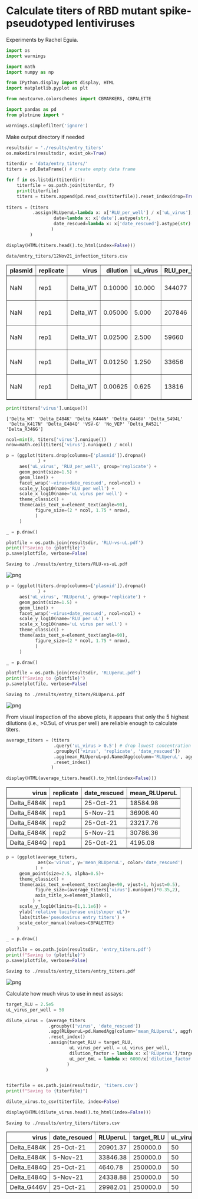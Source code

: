 # Calculate titers of RBD mutant spike-pseudotyped lentiviruses
Experiments by Rachel Eguia.


```python
import os
import warnings

import math
import numpy as np 

from IPython.display import display, HTML
import matplotlib.pyplot as plt

from neutcurve.colorschemes import CBMARKERS, CBPALETTE

import pandas as pd
from plotnine import *
```


```python
warnings.simplefilter('ignore')
```

Make output directory if needed


```python
resultsdir = './results/entry_titers'
os.makedirs(resultsdir, exist_ok=True)
```


```python
titerdir = 'data/entry_titers/'
titers = pd.DataFrame() # create empty data frame

for f in os.listdir(titerdir):
    titerfile = os.path.join(titerdir, f)
    print(titerfile)
    titers = titers.append(pd.read_csv(titerfile)).reset_index(drop=True)
    
titers = (titers
          .assign(RLUperuL=lambda x: x['RLU_per_well'] / x['uL_virus'],
                  date=lambda x: x['date'].astype(str),
                  date_rescued=lambda x: x['date_rescued'].astype(str)
                 )
         )

display(HTML(titers.head().to_html(index=False)))
```

    data/entry_titers/12Nov21_infection_titers.csv



<table border="1" class="dataframe">
  <thead>
    <tr style="text-align: right;">
      <th>plasmid</th>
      <th>replicate</th>
      <th>virus</th>
      <th>dilution</th>
      <th>uL_virus</th>
      <th>RLU_per_well</th>
      <th>date</th>
      <th>date_rescued</th>
      <th>cell_type</th>
      <th>RLUperuL</th>
    </tr>
  </thead>
  <tbody>
    <tr>
      <td>NaN</td>
      <td>rep1</td>
      <td>Delta_WT</td>
      <td>0.10000</td>
      <td>10.000</td>
      <td>344077</td>
      <td>12-Nov-21</td>
      <td>5-Nov-21</td>
      <td>293T-ACE2-TMPRSS2</td>
      <td>34407.7</td>
    </tr>
    <tr>
      <td>NaN</td>
      <td>rep1</td>
      <td>Delta_WT</td>
      <td>0.05000</td>
      <td>5.000</td>
      <td>207846</td>
      <td>12-Nov-21</td>
      <td>5-Nov-21</td>
      <td>293T-ACE2-TMPRSS2</td>
      <td>41569.2</td>
    </tr>
    <tr>
      <td>NaN</td>
      <td>rep1</td>
      <td>Delta_WT</td>
      <td>0.02500</td>
      <td>2.500</td>
      <td>59660</td>
      <td>12-Nov-21</td>
      <td>5-Nov-21</td>
      <td>293T-ACE2-TMPRSS2</td>
      <td>23864.0</td>
    </tr>
    <tr>
      <td>NaN</td>
      <td>rep1</td>
      <td>Delta_WT</td>
      <td>0.01250</td>
      <td>1.250</td>
      <td>33656</td>
      <td>12-Nov-21</td>
      <td>5-Nov-21</td>
      <td>293T-ACE2-TMPRSS2</td>
      <td>26924.8</td>
    </tr>
    <tr>
      <td>NaN</td>
      <td>rep1</td>
      <td>Delta_WT</td>
      <td>0.00625</td>
      <td>0.625</td>
      <td>13816</td>
      <td>12-Nov-21</td>
      <td>5-Nov-21</td>
      <td>293T-ACE2-TMPRSS2</td>
      <td>22105.6</td>
    </tr>
  </tbody>
</table>



```python
print(titers['virus'].unique())
```

    ['Delta_WT' 'Delta_E484K' 'Delta_K444N' 'Delta_G446V' 'Delta_S494L'
     'Delta_K417N' 'Delta_E484Q' 'VSV-G' 'No_VEP' 'Delta_R452L' 'Delta_R346G']



```python
ncol=min(8, titers['virus'].nunique())
nrow=math.ceil(titers['virus'].nunique() / ncol)

p = (ggplot(titers.drop(columns=['plasmid']).dropna()
            ) +
     aes('uL_virus', 'RLU_per_well', group='replicate') +
     geom_point(size=1.5) +
     geom_line() +
     facet_wrap('~virus+date_rescued', ncol=ncol) +
     scale_y_log10(name='RLU per well') +
     scale_x_log10(name='uL virus per well') +
     theme_classic() +
     theme(axis_text_x=element_text(angle=90),
           figure_size=(2 * ncol, 1.75 * nrow),
           )
     )

_ = p.draw()

plotfile = os.path.join(resultsdir, 'RLU-vs-uL.pdf')
print(f"Saving to {plotfile}")
p.save(plotfile, verbose=False)
```

    Saving to ./results/entry_titers/RLU-vs-uL.pdf



    
![png](calculate_entry_titer_files/calculate_entry_titer_7_1.png)
    



```python
p = (ggplot(titers.drop(columns=['plasmid']).dropna()
            ) +
     aes('uL_virus', 'RLUperuL', group='replicate') +
     geom_point(size=1.5) +
     geom_line() +
     facet_wrap('~virus+date_rescued', ncol=ncol) +
     scale_y_log10(name='RLU per uL') +
     scale_x_log10(name='uL virus per well') +
     theme_classic() +
     theme(axis_text_x=element_text(angle=90),
           figure_size=(2 * ncol, 1.75 * nrow),
           ) 
     )

_ = p.draw()

plotfile = os.path.join(resultsdir, 'RLUperuL.pdf')
print(f"Saving to {plotfile}")
p.save(plotfile, verbose=False)
```

    Saving to ./results/entry_titers/RLUperuL.pdf



    
![png](calculate_entry_titer_files/calculate_entry_titer_8_1.png)
    


From visual inspection of the above plots, it appears that only the 5 highest dilutions (i.e., >0.5uL of virus per well) are reliable enough to calculate titers. 


```python
average_titers = (titers
                  .query('uL_virus > 0.5') # drop lowest concentration of virus
                  .groupby(['virus', 'replicate', 'date_rescued'])
                  .agg(mean_RLUperuL=pd.NamedAgg(column='RLUperuL', aggfunc=np.mean))
                  .reset_index()
                 )

display(HTML(average_titers.head().to_html(index=False)))
```


<table border="1" class="dataframe">
  <thead>
    <tr style="text-align: right;">
      <th>virus</th>
      <th>replicate</th>
      <th>date_rescued</th>
      <th>mean_RLUperuL</th>
    </tr>
  </thead>
  <tbody>
    <tr>
      <td>Delta_E484K</td>
      <td>rep1</td>
      <td>25-Oct-21</td>
      <td>18584.98</td>
    </tr>
    <tr>
      <td>Delta_E484K</td>
      <td>rep1</td>
      <td>5-Nov-21</td>
      <td>36906.40</td>
    </tr>
    <tr>
      <td>Delta_E484K</td>
      <td>rep2</td>
      <td>25-Oct-21</td>
      <td>23217.76</td>
    </tr>
    <tr>
      <td>Delta_E484K</td>
      <td>rep2</td>
      <td>5-Nov-21</td>
      <td>30786.36</td>
    </tr>
    <tr>
      <td>Delta_E484Q</td>
      <td>rep1</td>
      <td>25-Oct-21</td>
      <td>4195.08</td>
    </tr>
  </tbody>
</table>



```python
p = (ggplot(average_titers, 
            aes(x='virus', y='mean_RLUperuL', color='date_rescued')
           ) +
     geom_point(size=2.5, alpha=0.5)+
     theme_classic() +
     theme(axis_text_x=element_text(angle=90, vjust=1, hjust=0.5),
           figure_size=(average_titers['virus'].nunique()*0.35,2),
           axis_title_x=element_blank(),
          ) +
     scale_y_log10(limits=[1,1.1e6]) +
     ylab('relative luciferase units\nper uL')+
     labs(title='pseudovirus entry titers') +
     scale_color_manual(values=CBPALETTE)
    )

_ = p.draw()

plotfile = os.path.join(resultsdir, 'entry_titers.pdf')
print(f"Saving to {plotfile}")
p.save(plotfile, verbose=False)
```

    Saving to ./results/entry_titers/entry_titers.pdf



    
![png](calculate_entry_titer_files/calculate_entry_titer_11_1.png)
    


Calculate how much virus to use in neut assays:


```python
target_RLU = 2.5e5
uL_virus_per_well = 50

dilute_virus = (average_titers
                .groupby(['virus', 'date_rescued'])
                .agg(RLUperuL=pd.NamedAgg(column='mean_RLUperuL', aggfunc=np.mean))
                .reset_index()
                .assign(target_RLU = target_RLU,
                        uL_virus_per_well = uL_virus_per_well,
                        dilution_factor = lambda x: x['RLUperuL']/target_RLU*uL_virus_per_well,
                        uL_per_6mL = lambda x: 6000/x['dilution_factor']
                       )
               )


titerfile = os.path.join(resultsdir, 'titers.csv')
print(f"Saving to {titerfile}")

dilute_virus.to_csv(titerfile, index=False)

display(HTML(dilute_virus.head().to_html(index=False)))
```

    Saving to ./results/entry_titers/titers.csv



<table border="1" class="dataframe">
  <thead>
    <tr style="text-align: right;">
      <th>virus</th>
      <th>date_rescued</th>
      <th>RLUperuL</th>
      <th>target_RLU</th>
      <th>uL_virus_per_well</th>
      <th>dilution_factor</th>
      <th>uL_per_6mL</th>
    </tr>
  </thead>
  <tbody>
    <tr>
      <td>Delta_E484K</td>
      <td>25-Oct-21</td>
      <td>20901.37</td>
      <td>250000.0</td>
      <td>50</td>
      <td>4.180274</td>
      <td>1435.312613</td>
    </tr>
    <tr>
      <td>Delta_E484K</td>
      <td>5-Nov-21</td>
      <td>33846.38</td>
      <td>250000.0</td>
      <td>50</td>
      <td>6.769276</td>
      <td>886.357714</td>
    </tr>
    <tr>
      <td>Delta_E484Q</td>
      <td>25-Oct-21</td>
      <td>4640.78</td>
      <td>250000.0</td>
      <td>50</td>
      <td>0.928156</td>
      <td>6464.430548</td>
    </tr>
    <tr>
      <td>Delta_E484Q</td>
      <td>5-Nov-21</td>
      <td>24338.88</td>
      <td>250000.0</td>
      <td>50</td>
      <td>4.867776</td>
      <td>1232.595748</td>
    </tr>
    <tr>
      <td>Delta_G446V</td>
      <td>25-Oct-21</td>
      <td>29982.01</td>
      <td>250000.0</td>
      <td>50</td>
      <td>5.996402</td>
      <td>1000.600026</td>
    </tr>
  </tbody>
</table>



```python

```
